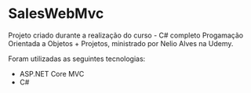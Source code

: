 # SalesWebMvc

Projeto criado durante a realização do curso - C# completo Progamação Orientada a Objetos + Projetos, ministrado por Nelio Alves na Udemy.

Foram utilizadas as seguintes tecnologias:
   - ASP.NET Core MVC 
   - C#
